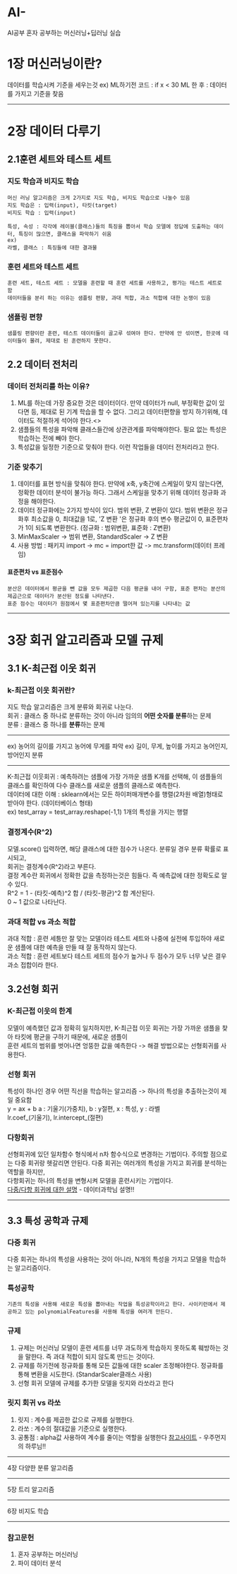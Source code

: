 # AI-
AI공부
혼자 공부하는 머신러닝+딥러닝 실습

# 1장 머신러닝이란?

데이터를 학습시켜 기준을 세우는것 
ex) ML하기전 코드 : if x < 30
    ML 한 후 : 데이터를 가지고 기준을 찾음

***
# 2장 데이터 다루기
## 2.1훈련 세트와 테스트 세트  
### 지도 학습과 비지도 학습
    머신 러닝 알고리즘은 크게 2가지로 지도 학습, 비지도 학습으로 나눌수 있음
    지도 학습은 : 입력(input), 타킷(target) 
    비지도 학습 : 입력(input)
    
    특성, 속성 : 각각에 레이블(클래스)들의 특징을 뽑아서 학습 모델에 정답에 도출하는 데이터, 특징이 많으면, 클래스을 파악하기 쉬움
    ex) 
    라벨, 클래스 : 특징들에 대한 결과물

### 훈련 세트와 테스트 세트
    훈련 세트, 테스트 세트 : 모델을 훈련할 때 훈련 세트를 사용하고, 평가는 테스트 세트로 함
    데이터들을 분리 하는 이유는 샘플링 편향, 과대 적합, 과소 적합에 대한 논쟁이 있음   
### 샘플링 편향
    샘플링 편향이란 훈련, 테스트 데이터들이 골고루 섞여야 한다. 만약에 안 섞이면, 한곳에 데이터들이 몰려, 제대로 된 훈련하지 못한다.
    
## 2.2 데이터 전처리
    
### 데이터 전처리를 하는 이유?
1. ML를 하는데 가장 중요한 것은 데이터이다. 만약 데이터가 null, 부정확한 값이 있다면 등, 제대로 된 기계 학습을 할 수 없다. 그리고 데이터편향을 방지 하기위해, 데이터도 적절하게 석어야 한다.<>
2. 샘플들의 특성을 파악해 클래스들간에 상관관계를 파악해야한다. 필요 없는 특성은 학습하는 전에 빼야 한다.
3. 특성값을 일정한 기준으로 맞춰야 한다. 이런 작업들을 데이터 전처리라고 한다.

### 기준 맞추기
1. 데이터를 표현 방식을 맞춰야 한다. 만약에 x축, y축간에 스케일이 맞지 않는다면, 정확한 데이터 분석이 불가능 하다. 그래서 스케일을 맞추기 위해 데이터 정규화 과정을 해야한다.
2. 데이터 정규화에는 2가지 방식이 있다. 범위 변환, Z 변환이 있다. 범위 변환은 정규화후 최소값을 0, 최대값을 1로, 'Z 변환 '은 정규화 후의 변수 평균값이 0, 표준편차가 1이 되도록 변환한다. (정규화 : 범위변환, 표준화 : Z변환)
3. MinMaxScaler -> 범위 변환, StandardScaler -> Z 변환
4. 사용 방법 : 패키지 import -> mc = import한 값 -> mc.transform(데이터 프레임)
#### 표준편차 vs 표준점수
    분산은 데이터에서 평균을 뺀 값을 모두 제곱한 다음 평균을 내어 구함, 표준 편차는 분산의 제곱근으로 데이터가 분산된 정도를 나타낸다.
    표준 점수는 데이터가 원점에서 몇 표준편차만큼 떨어져 있는지를 나타내는 값
        
***
# 3장 회귀 알고리즘과 모델 규제
## 3.1 K-최근접 이웃 회귀
### k-최근접 이웃 회귀란?
지도 학습 알고리즘은 크게 분류와 회귀로 나눈다.<br>
회귀 : 클래스 중 하나로 분류하는 것이 아니라 임의의 **어떤 숫자를 분류**하는 문제<br>
분류 : 클래스 중 하나를 **분류**하는 문제<hr>
    ex) 농어의 길이를 가지고 농어에 무게를 파악
    ex) 길이, 무게, 높이를 가지고 농어인지, 방어인지 분류
<hr>
    K-최근접 이웃회귀 : 예측하려는 샘플에 가장 가까운 샘플 K개를 선택해, 이 샘플들의 클래스를 확인하여 다수 클래스를 새로운 샘플의 클래스로 예측한다.<br>
    데이터에 대한 이해 : sklearn에서는 모든 하이퍼매개변수를 행렬(2차원 배열)형태로 받아야 한다. (데이터베이스 형태)<br>
    ex) test_array = test_array.reshape(-1,1) 1개의 특성을 가지는 행렬

### 결정계수(R^2)
 모델.score() 입력하면, 해당 클래스에 대한 점수가 나온다. 분류일 경우 분류 확률로 표시되고,<br> 
 회귀는 결정계수(R^2)라고 부른다.<br>
 결정 계수란 회귀에서 정확한 값을 측정하는것은 힘들다. 즉 예측값에 대한 정확도로 알 수 있다.<br>
 R^2 = 1 - (타킷-예측)^2 합 / (타킷-평균)^2 합 계산된다. <br>
 0 ~ 1 값으로 나타난다.
### 과대 적합 vs 과소 적합
과대 적합 : 훈련 세틍만 잘 맞는 모델이라 테스트 세트와 나중에 실전에 투입하야 새로운 샘플에 대한 예측을 만들 때 잘 동작하지 않는다.<br>
과소 적합 : 훈련 세트보다 테스트 세트의 점수가 높거나 두 점수가 모두 너무 낮은 결우 과소 접합이라 한다.


## 3.2선형 회귀
### K-최근접 이웃의 한계
모델이 예측했던 값과 정확히 일치하지만, K-최근접 이웃 회귀는 가장 가까운 샘플을 찾아 타킷에 평균을 구하기 때문에, 새로운 샘플이<br>
훈련 세트의 범위를 벗어나면 엉뚱한 값을 예측한다 -> 해결 방법으로는 선형회귀를 사용한다.

### 선형 회귀
특성이 하나인 경우 어떤 직선을 학습하는 알고리즘 -> 하나의 특성을 추출하는것이 제일 중요함<br>
y = ax + b 
a : 기울기(가중치), b : y절편, x : 특성, y : 라벨<br>
lr.coef_(기울기), lr.intercept_(절편)
### 다항회귀
선형회귀에 있던 일차함수 형식에서 n차 함수식으로 변경하는 기법이다. 주의할 점으로는 다중 회귀랑 헷갈리면 안된다. 다중 회귀는 여러개의 특성을 가지고 회귀를 분석하는 역할을 하지만,<br>
다항회귀는 하나의 특성을 변형시켜 모델을 훈련시키는 기법이다.<br>
[다중/다항 회귀에 대한 설명](https://dodonam.tistory.com/236) - 데이터과학님 설명!!
***

## 3.3 특성 공학과 규제
### 다중 회귀
다중 회귀는 하나의 특성을 사용하는 것이 아니라, N개의 특성을 가지고 모델을 학습하는 알고리즘이다.
### 특성공학
    기존의 특성을 사용해 새로운 특성을 뽑아내는 작업을 특성공학이라고 한다. 사이키런에서 제공하고 있는 polynomialFeatures를 사용해 특성을 여러개 만든다.

### 규제
1. 규제는 머신러닝 모델이 훈련 세트를 너무 과도하게 학습하지 못하도록 훼방하는 것을 말한다. 즉 과대 적합이 되지 않도록 만드는 것이다.
2. 규제를 하기전에 정규화를 통해 모든 값들에 대한 scaler 조정해야한다. 정규화를 통해 변환을 시도한다. (StandarScaler클래스 사용) 
3. 선형 회귀 모델에 규제를 추가한 모델을 릿지와 라쏘라고 한다

### 릿지 회귀 vs 라쏘 
1. 릿지 : 계수를 제곱한 값으로 규제를 실행한다. 
2. 라쏘 : 계수의 절대값을 기준으로 실행한다.
3. 공통점 : alpha값 사용하여 계수를 줄이는 역할을 실행한다
[참고사이트](https://rk1993.tistory.com/entry/Ridge-regression%EC%99%80-Lasso-regression-%EC%89%BD%EA%B2%8C-%EC%9D%B4%ED%95%B4%ED%95%98%EA%B8%B0) - 우주먼지의 하루님!!
***
4장 다양한 분류 알고리즘
***
5장 트리 알고리즘
***
6장 비지도 학습
***
### 참고문헌
1. 혼자 공부하는 머신러닝
2. 파이 데이터 분석
